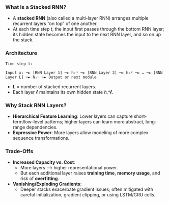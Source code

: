 ### What Is a Stacked RNN?
- A **stacked RNN** (also called a multi-layer RNN) arranges multiple recurrent layers “on top” of one another.
- At each time step *t*, the input first passes through the bottom RNN layer; its hidden state becomes the input to the next RNN layer, and so on up the stack.

### Architecture
```
Time step t:

Input xₜ ─► [RNN Layer 1] ─► hₜ¹ ─► [RNN Layer 2] ─► hₜ² ─► … ─► [RNN Layer L] ─► hₜᴸ ─► Output or next module
```
- **L** = number of stacked recurrent layers.
- Each layer *ℓ* maintains its own hidden state *hₜ^ℓ*.



### Why Stack RNN Layers?
- **Hierarchical Feature Learning**: Lower layers can capture short-term/low-level patterns; higher layers can learn more abstract, long-range dependencies.
- **Expressive Power**: More layers allow modeling of more complex sequence transformations.



### Trade-Offs
- **Increased Capacity vs. Cost**:
  - More layers ⟶ higher representational power.
  - But each additional layer raises **training time**, **memory usage**, and risk of **overfitting**.
- **Vanishing/Exploding Gradients**:
  - Deeper stacks exacerbate gradient issues; often mitigated with careful initialization, gradient clipping, or using LSTM/GRU cells.
